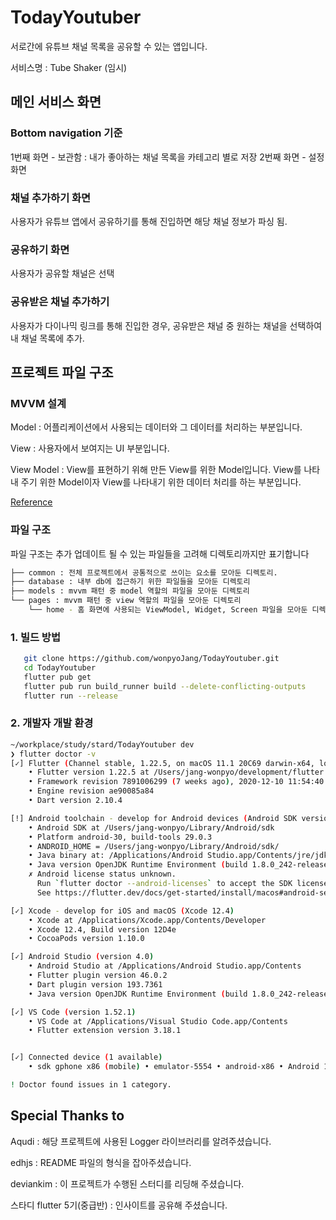 # TodayYoutuber

서로간에 유튜브 채널 목록을 공유할 수 있는 앱입니다.

서비스명 : Tube Shaker (임시)

## 메인 서비스 화면

### Bottom navigation 기준

1번째 화면 - 보관함 : 내가 좋아하는 채널 목록을 카테고리 별로 저장
2번째 화면 - 설정 화면

### 채널 추가하기 화면

사용자가 유튜브 앱에서 공유하기를 통해 진입하면 해당 채널 정보가 파싱 됨.

### 공유하기 화면

사용자가 공유할 채널은 선택

### 공유받은 채널 추가하기

사용자가 다이나믹 링크를 통해 진입한 경우, 공유받은 채널 중 원하는 채널을 선택하여 내 채널 목록에 추가.

## 프로젝트 파일 구조

### MVVM 설계

Model : 어플리케이션에서 사용되는 데이터와 그 데이터를 처리하는 부분입니다.

View : 사용자에서 보여지는 UI 부분입니다.

View Model : View를 표현하기 위해 만든 View를 위한 Model입니다. View를 나타내 주기 위한 Model이자 View를 나타내기 위한 데이터 처리를 하는 부분입니다.

[Reference](https://beomy.tistory.com/43)

### 파일 구조

파일 구조는 추가 업데이트 될 수 있는 파일들을 고려해 디렉토리까지만 표기합니다

```bash
├── common : 전체 프로젝트에서 공통적으로 쓰이는 요소를 모아둔 디렉토리.
├── database : 내부 db에 접근하기 위한 파일들을 모아둔 디렉토리
├── models : mvvm 패턴 중 model 역할의 파일을 모아둔 디렉토리
└── pages : mvvm 패턴 중 view 역할의 파일을 모아둔 디렉토리
    └── home - 홈 화면에 사용되는 ViewModel, Widget, Screen 파일을 모아둔 디렉토리.
```

### 1. 빌드 방법

```bash
   git clone https://github.com/wonpyoJang/TodayYoutuber.git
   cd TodayYoutuber
   flutter pub get
   flutter pub run build_runner build --delete-conflicting-outputs
   flutter run --release
```

### 2. 개발자 개발 환경

```bash
~/workplace/study/stard/TodayYoutuber dev
❯ flutter doctor -v
[✓] Flutter (Channel stable, 1.22.5, on macOS 11.1 20C69 darwin-x64, locale en-KR)
    • Flutter version 1.22.5 at /Users/jang-wonpyo/development/flutter
    • Framework revision 7891006299 (7 weeks ago), 2020-12-10 11:54:40 -0800
    • Engine revision ae90085a84
    • Dart version 2.10.4

[!] Android toolchain - develop for Android devices (Android SDK version 29.0.3)
    • Android SDK at /Users/jang-wonpyo/Library/Android/sdk
    • Platform android-30, build-tools 29.0.3
    • ANDROID_HOME = /Users/jang-wonpyo/Library/Android/sdk/
    • Java binary at: /Applications/Android Studio.app/Contents/jre/jdk/Contents/Home/bin/java
    • Java version OpenJDK Runtime Environment (build 1.8.0_242-release-1644-b3-6222593)
    ✗ Android license status unknown.
      Run `flutter doctor --android-licenses` to accept the SDK licenses.
      See https://flutter.dev/docs/get-started/install/macos#android-setup for more details.

[✓] Xcode - develop for iOS and macOS (Xcode 12.4)
    • Xcode at /Applications/Xcode.app/Contents/Developer
    • Xcode 12.4, Build version 12D4e
    • CocoaPods version 1.10.0

[✓] Android Studio (version 4.0)
    • Android Studio at /Applications/Android Studio.app/Contents
    • Flutter plugin version 46.0.2
    • Dart plugin version 193.7361
    • Java version OpenJDK Runtime Environment (build 1.8.0_242-release-1644-b3-6222593)

[✓] VS Code (version 1.52.1)
    • VS Code at /Applications/Visual Studio Code.app/Contents
    • Flutter extension version 3.18.1


[✓] Connected device (1 available)
    • sdk gphone x86 (mobile) • emulator-5554 • android-x86 • Android 11 (API 30) (emulator)

! Doctor found issues in 1 category.
```

## Special Thanks to

Aqudi : 해당 프로젝트에 사용된 Logger 라이브러리를 알려주셨습니다.

edhjs : README 파일의 형식을 잡아주셨습니다.

deviankim : 이 프로젝트가 수행된 스터디를 리딩해 주셨습니다.

스타디 flutter 5기(중급반) : 인사이트를 공유해 주셨습니다.
